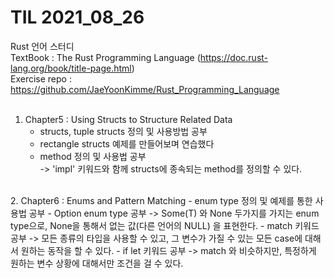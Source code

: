 # TIL 2021_08_26
Rust 언어 스터디  
TextBook : The Rust Programming Language (https://doc.rust-lang.org/book/title-page.html)  
Exercise repo : https://github.com/JaeYoonKimme/Rust_Programming_Language  
<br>  
1. Chapter5 : Using Structs to Structure Related Data 
    - structs, tuple structs 정의 및 사용방법 공부
    - rectangle structs 예제를 만들어보며 연습했다
    - method 정의 및 사용법 공부  
    -> 'impl' 키워드와 함께 structs에 종속되는 method를 정의할 수 있다.  
<br>
2. Chapter6 : Enums and Pattern Matching   
    - enum type 정의 및 예제를 통한 사용법 공부  
    - Option enum type 공부  
    -> Some(T) 와 None 두가지를 가지는 enum type으로, None을 통해서 없는 값(다른 언어의 NULL) 을 표현한다.  
    - match 키워드 공부  
    -> 모든 종류의 타입을 사용할 수 있고, 그 변수가 가질 수 있는 모든 case에 대해서 원하는 동작을 할 수 있다.
    - if let 키워드 공부  
    -> match 와 비슷하지만, 특정하게 원하는 변수 상황에 대해서만 조건을 걸 수 있다.
<br>







